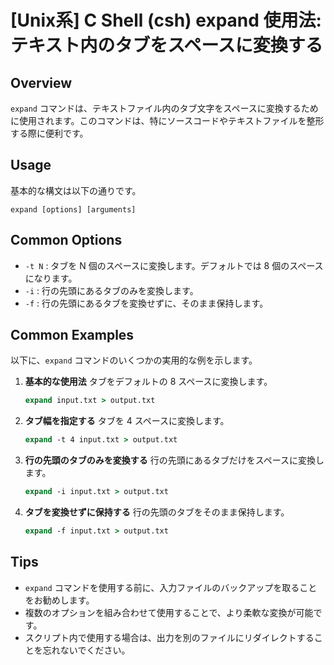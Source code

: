 # [Unix系] C Shell (csh) expand 使用法: テキスト内のタブをスペースに変換する

## Overview
`expand` コマンドは、テキストファイル内のタブ文字をスペースに変換するために使用されます。このコマンドは、特にソースコードやテキストファイルを整形する際に便利です。

## Usage
基本的な構文は以下の通りです。

```
expand [options] [arguments]
```

## Common Options
- `-t N` : タブを N 個のスペースに変換します。デフォルトでは 8 個のスペースになります。
- `-i` : 行の先頭にあるタブのみを変換します。
- `-f` : 行の先頭にあるタブを変換せずに、そのまま保持します。

## Common Examples
以下に、`expand` コマンドのいくつかの実用的な例を示します。

1. **基本的な使用法**
   タブをデフォルトの 8 スペースに変換します。
   ```csh
   expand input.txt > output.txt
   ```

2. **タブ幅を指定する**
   タブを 4 スペースに変換します。
   ```csh
   expand -t 4 input.txt > output.txt
   ```

3. **行の先頭のタブのみを変換する**
   行の先頭にあるタブだけをスペースに変換します。
   ```csh
   expand -i input.txt > output.txt
   ```

4. **タブを変換せずに保持する**
   行の先頭のタブをそのまま保持します。
   ```csh
   expand -f input.txt > output.txt
   ```

## Tips
- `expand` コマンドを使用する前に、入力ファイルのバックアップを取ることをお勧めします。
- 複数のオプションを組み合わせて使用することで、より柔軟な変換が可能です。
- スクリプト内で使用する場合は、出力を別のファイルにリダイレクトすることを忘れないでください。